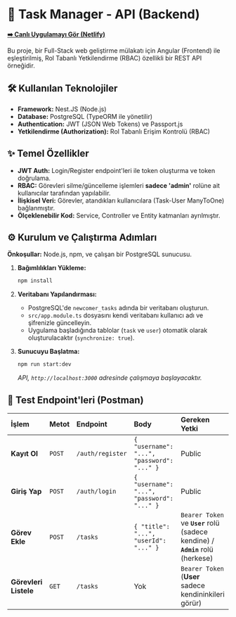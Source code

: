 # 🚀 Task Manager - API (Backend)

**[➡️ Canlı Uygulamayı Gör (Netlify)](https://task-managerui.netlify.app)**

Bu proje, bir Full-Stack web geliştirme mülakatı için Angular (Frontend) ile eşleştirilmiş, Rol Tabanlı Yetkilendirme (RBAC) özellikli bir REST API örneğidir.

## 🛠️ Kullanılan Teknolojiler

* **Framework:** Nest.JS (Node.js)
* **Database:** PostgreSQL (TypeORM ile yönetilir)
* **Authentication:** JWT (JSON Web Tokens) ve Passport.js
* **Yetkilendirme (Authorization):** Rol Tabanlı Erişim Kontrolü (RBAC)

## ✨ Temel Özellikler

* **JWT Auth:** Login/Register endpoint'leri ile token oluşturma ve token doğrulama.
* **RBAC:** Görevleri silme/güncelleme işlemleri **sadece 'admin'** rolüne ait kullanıcılar tarafından yapılabilir.
* **İlişkisel Veri:** Görevler, atandıkları kullanıcılara (Task-User ManyToOne) bağlanmıştır.
* **Ölçeklenebilir Kod:** Service, Controller ve Entity katmanları ayrılmıştır.

## ⚙️ Kurulum ve Çalıştırma Adımları

**Önkoşullar:** Node.js, npm, ve çalışan bir PostgreSQL sunucusu.

1.  **Bağımlılıkları Yükleme:**
    ```bash
    npm install
    ```

2.  **Veritabanı Yapılandırması:**
    * PostgreSQL'de `newcomer_tasks` adında bir veritabanı oluşturun.
    * `src/app.module.ts` dosyasını kendi veritabanı kullanıcı adı ve şifrenizle güncelleyin.
    * Uygulama başladığında tablolar (`task` ve `user`) otomatik olarak oluşturulacaktır (`synchronize: true`).

3.  **Sunucuyu Başlatma:**
    ```bash
    npm run start:dev
    ```
    *API, `http://localhost:3000` adresinde çalışmaya başlayacaktır.*

## 🔑 Test Endpoint'leri (Postman)

| İşlem | Metot | Endpoint | Body | Gereken Yetki |
| :--- | :--- | :--- | :--- | :--- |
| **Kayıt Ol** | `POST` | `/auth/register` | `{ "username": "...", "password": "..." }` | Public |
| **Giriş Yap** | `POST` | `/auth/login` | `{ "username": "...", "password": "..." }` | Public |
| **Görev Ekle** | `POST` | `/tasks` | `{ "title": "...", "userId": "..." }` | `Bearer Token` ve **`User`** rolü (sadece kendine) / **`Admin`** rolü (herkese) |
| **Görevleri Listele**| `GET` | `/tasks` | Yok | `Bearer Token` (**User** sadece kendininkileri görür) |

